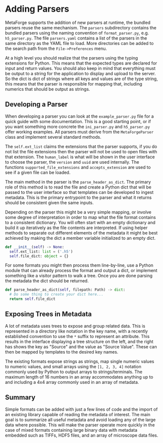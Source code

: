 Adding Parsers
==============

MetaForge supports the addition of new parsers at runtime, the bundled parsers
reuse the same mechanism. The `parsers` subdirectory contains the bundled
parsers using the naming convention of `format_parser.py`, e.g. `h5_parser.py`.
The file `parsers.yaml` contains a list of the parsers in the same directory as
the YAML file to load. More directories can be added to the search path from the
`File->Preferences` menu.

At a high level you should realize that the parsers using the typing extensions
for Python. This means that the expected types are declared for input and
return values. You should also keep in mind that everything must be output to a
string for the application to display and upload to the server. So the dict is
dict of strings where all keys and values are of the type string, this means
that the parser is responsible for mapping that, including numerics that should
be output as strings.

Developing a Parser
-------------------

When developing a parser you can look at the `example_parser.py` file for a
quick guide with some documentation. This is a good starting point, or if you
want something more concrete the `ini_parser.py` and `h5_parser.py` offer
working examples. All parsers must derive from the `MetaForgeParser` class and
implement several standard methods.

The `self.ext_list` claims the extensions that the parser supports, if you do
not list the file extensions then the parser will not be used to open files
with that extension. The `human_label` is what will be shown in the user
interface to choose the parser, the `version` and `uuid` are used internally.
The functions `supported_file_extensions` and `accepts_extension` are used to
see if a given file can be loaded.

The main method in the parser is the `parse_header_as_dict`. The primary role
of this method is to read the file and create a Python dict that will be passed
to the user interface so that templates can be developed to ingest metadata.
This is the primary entrypoint to the parser and what it returns should be
consistent given the same inputs.

Depending on the parser this might be a very simple mapping, or involve some
degree of interpretation in order to map what the file format contains to a
consistent dictionary. You will often start with an empty dictionary and
build it up iteratively as the file contents are interpreted. If using helper
methods to separate out different elements of the metadata it might be best
achieved by making the dict a member variable initialized to an empty dict.

```python
def __init__(self) -> None:
  self.ext_list: list = ('.h5')
  self.file_dict: object = {}
```

For some formats you might then process them line-by-line, use a Python module
that can already process the format and output a dict, or implement something
like a visitor pattern to walk a tree. Once you are done parsing the metadata
the dict should be returned.

```python
def parse_header_as_dict(self, filepath: Path) -> dict:
  # Do some thing to create your dict here...
  return self.file_dict
```

Exposing Trees in Metadata
--------------------------

A lot of metadata uses trees to expose and group related data. This is
represented in a directory like notation in the key name, with a recently
established convention to use the `*` suffix to represent an attribute. This
results in the interface displaying a tree structure on the left, and the right
has shows the key as "Source" and the value as "Source Value". These can then
be mapped by templates to the desired key names.

The existing formats expose strings as strings, map single numeric values to
numeric values, and small arrays using the `[1, 2, 3, 4]` notation commonly
used by Python to output arrays to strings/terminals. The maximum length of 16
numbers in an array accommodates anything up to and including a 4x4 array
commonly used in an array of metadata.

Summary
-------

Simple formats can be added with just a few lines of code and the import of an
existing library capable of reading the metadata of interest. The main goal is
to summarize all useful metadata and avoid loading any of the large data where
possible. This will make the parser operate more quickly in the case of mixed
formats containing large binary data with metadata embedded such as TIFFs,
HDF5 files, and an array of microscope data files.
